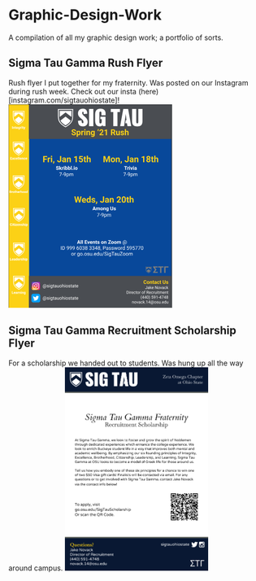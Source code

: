 # Graphic-Design-Work
A compilation of all my graphic design work; a portfolio of sorts.

## Sigma Tau Gamma Rush Flyer
Rush flyer I put together for my fraternity. Was posted on our Instagram during rush week. Check out our insta (here)[instagram.com/sigtauohiostate]!
<img src="STRF.png" height="400" alt="Sigma Tau Gamma Rush Flyer">

## Sigma Tau Gamma Recruitment Scholarship Flyer
For a scholarship we handed out to students. Was hung up all the way around campus.
<img src="RecruitmentFlyer.png" height="400" alt="Sigma Tau Gamma Recruitment Scholarship">
